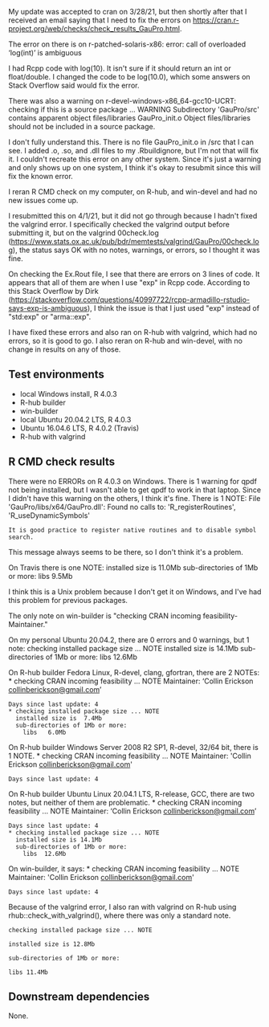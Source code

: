 My update was accepted to cran on 3/28/21, but then shortly after that I
received an email saying that I need to fix the errors on 
https://cran.r-project.org/web/checks/check_results_GauPro.html.

The error on there is on r-patched-solaris-x86:
  error: call of overloaded ‘log(int)’ is ambiguous

I had Rcpp code with log(10). It isn't sure if it should return an int
or float/double. I changed the code to be log(10.0), which some answers
on Stack Overflow said would fix the error.

There was also a warning on r-devel-windows-x86_64-gcc10-UCRT:
    checking if this is a source package ... WARNING
    Subdirectory 'GauPro/src' contains apparent object files/libraries
      GauPro_init.o
    Object files/libraries should not be included in a source package.

I don't fully understand this. There is no file GauPro_init.o in /src that I can see.
I added .o, .so, and .dll files to my .Rbuildignore, but I'm not that will fix it.
I couldn't recreate this error on any other system.
Since it's just a warning and only shows up on one system, I think it's okay to resubmit
since this will fix the known error.

I reran R CMD check on my computer, on R-hub, and win-devel and had no new issues come up.


I resubmitted this on 4/1/21, but it did not go through because I hadn't fixed the valgrind error.
I specifically checked the valgrind output before submitting it, but on the valgrind 00check.log 
(https://www.stats.ox.ac.uk/pub/bdr/memtests/valgrind/GauPro/00check.log), 
the status says OK with no notes, warnings, or errors, so I thought it was fine.

On checking the Ex.Rout file, I see that there are errors on 3 lines of code. 
It appears that all of them are when I use "exp" in Rcpp code. According to this Stack Overflow by Dirk 
(https://stackoverflow.com/questions/40997722/rcpp-armadillo-rstudio-says-exp-is-ambiguous),
I think the issue is that I just used "exp" instead of "std:exp" or "arma::exp".

I have fixed these errors and also ran on R-hub with valgrind, which had no errors,
so it is good to go. I also reran on R-hub and win-devel, with no change in results
on any of those.




## Test environments
* local Windows install, R 4.0.3
* R-hub builder
* win-builder
* local Ubuntu 20.04.2 LTS, R 4.0.3
* Ubuntu 16.04.6 LTS, R 4.0.2 (Travis)
* R-hub with valgrind

## R CMD check results

There were no ERRORs on R 4.0.3 on Windows.
There is 1 warning for qpdf not being installed, but I wasn't able to get
qpdf to work in that laptop. Since I didn't have this warning on the others,
I think it's fine.
There is 1 NOTE:
    File 'GauPro/libs/x64/GauPro.dll':
      Found no calls to: 'R_registerRoutines', 'R_useDynamicSymbols'
    
    It is good practice to register native routines and to disable symbol
    search.

This message always seems to be there,
so I don't think it's a problem.

On Travis there is one NOTE:
    installed size is 11.0Mb
      sub-directories of 1Mb or more:
        libs   9.5Mb

I think this is a Unix problem because I don't get it on Windows,
and I've had this problem for previous packages.

The only note on win-builder is 
"checking CRAN incoming feasibility- Maintainer."

On my personal Ubuntu 20.04.2, there are 0 errors and 0 warnings, but 1 note:
    checking installed package size ... NOTE
        installed size is 14.1Mb
        sub-directories of 1Mb or more:
          libs  12.6Mb

On R-hub builder Fedora Linux, R-devel, clang, gfortran, there are 2 NOTEs:
    * checking CRAN incoming feasibility ... NOTE
    Maintainer: ‘Collin Erickson <collinberickson@gmail.com>’
    
    Days since last update: 4
    * checking installed package size ... NOTE
      installed size is  7.4Mb
      sub-directories of 1Mb or more:
        libs   6.0Mb

On R-hub builder Windows Server 2008 R2 SP1, R-devel, 32/64 bit, there is 1 NOTE.
    * checking CRAN incoming feasibility ... NOTE
    Maintainer: 'Collin Erickson <collinberickson@gmail.com>'
    
    Days since last update: 4

On R-hub builder Ubuntu Linux 20.04.1 LTS, R-release, GCC, there are two notes,
but neither of them are problematic.
    * checking CRAN incoming feasibility ... NOTE
    Maintainer: ‘Collin Erickson <collinberickson@gmail.com>’
    
    Days since last update: 4
    * checking installed package size ... NOTE
      installed size is 14.1Mb
      sub-directories of 1Mb or more:
        libs  12.6Mb

On win-builder, it says:
    * checking CRAN incoming feasibility ... NOTE
    Maintainer: 'Collin Erickson <collinberickson@gmail.com>'
    
    Days since last update: 4

Because of the valgrind error, I also ran with valgrind on R-hub using rhub::check_with_valgrind(),
where there was only a standard note.

    checking installed package size ... NOTE
    
    installed size is 12.8Mb
    
    sub-directories of 1Mb or more:
    
    libs 11.4Mb

## Downstream dependencies

None.
